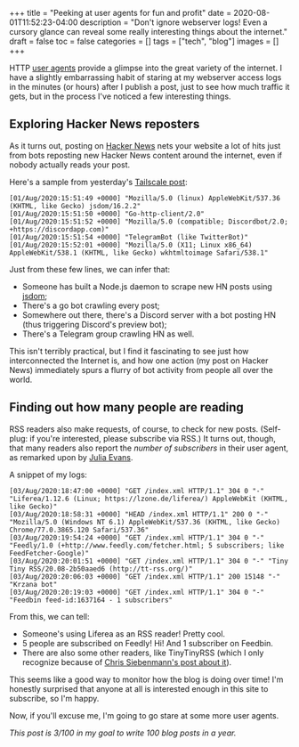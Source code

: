 +++
title = "Peeking at user agents for fun and profit"
date = 2020-08-01T11:52:23-04:00
description = "Don't ignore webserver logs! Even a cursory glance can reveal some really interesting things about the internet."
draft = false
toc = false
categories = []
tags = ["tech", "blog"]
images = []
+++

HTTP [user agents](https://en.wikipedia.org/wiki/User_agent) provide a glimpse into the great variety of the internet. I have a slightly embarrassing habit of staring at my webserver access logs in the minutes (or hours) after I publish a post, just to see how much traffic it gets, but in the process I've noticed a few interesting things.

## Exploring Hacker News reposters

As it turns out, posting on [Hacker News](https://news.ycombinator.com) nets your website a lot of hits just from bots reposting new Hacker News content around the internet, even if nobody actually reads your post.

Here's a sample from yesterday's [Tailscale post](/post/tailscale-pretty-cool/):

```
[01/Aug/2020:15:51:49 +0000] "Mozilla/5.0 (linux) AppleWebKit/537.36 (KHTML, like Gecko) jsdom/16.2.2"
[01/Aug/2020:15:51:50 +0000] "Go-http-client/2.0"
[01/Aug/2020:15:51:52 +0000] "Mozilla/5.0 (compatible; Discordbot/2.0; +https://discordapp.com)"
[01/Aug/2020:15:51:54 +0000] "TelegramBot (like TwitterBot)"
[01/Aug/2020:15:52:01 +0000] "Mozilla/5.0 (X11; Linux x86_64) AppleWebKit/538.1 (KHTML, like Gecko) wkhtmltoimage Safari/538.1"
```

Just from these few lines, we can infer that:

- Someone has built a Node.js daemon to scrape new HN posts using [jsdom](https://github.com/jsdom/jsdom);
- There's a go bot crawling every post;
- Somewhere out there, there's a Discord server with a bot posting HN (thus triggering Discord's preview bot);
- There's a Telegram group crawling HN as well.

This isn't terribly practical, but I find it fascinating to see just how interconnected the Internet is, and how one action (my post on Hacker News) immediately spurs a flurry of bot activity from people all over the world.

## Finding out how many people are reading

RSS readers also make requests, of course, to check for new posts. (Self-plug: if you're interested, please subscribe via RSS.) It turns out, though, that many readers also report the _number of subscribers_ in their user agent, as remarked upon by [Julia Evans](https://jvns.ca/blog/2018/02/20/measuring-blog-success/).

A snippet of my logs:

```
[03/Aug/2020:18:47:00 +0000] "GET /index.xml HTTP/1.1" 304 0 "-" "Liferea/1.12.6 (Linux; https://lzone.de/liferea/) AppleWebKit (KHTML, like Gecko)"
[03/Aug/2020:18:58:31 +0000] "HEAD /index.xml HTTP/1.1" 200 0 "-" "Mozilla/5.0 (Windows NT 6.1) AppleWebKit/537.36 (KHTML, like Gecko) Chrome/77.0.3865.120 Safari/537.36"
[03/Aug/2020:19:54:24 +0000] "GET /index.xml HTTP/1.1" 304 0 "-" "Feedly/1.0 (+http://www.feedly.com/fetcher.html; 5 subscribers; like FeedFetcher-Google)"
[03/Aug/2020:20:01:51 +0000] "GET /index.xml HTTP/1.1" 304 0 "-" "Tiny Tiny RSS/20.08-2b50aaed6 (http://tt-rss.org/)"
[03/Aug/2020:20:06:03 +0000] "GET /index.xml HTTP/1.1" 200 15148 "-" "Krzana bot"
[03/Aug/2020:20:19:03 +0000] "GET /index.xml HTTP/1.1" 304 0 "-" "Feedbin feed-id:1637164 - 1 subscribers"
```

From this, we can tell:

- Someone's using Liferea as an RSS reader! Pretty cool.
- 5 people are subscribed on Feedly! Hi! And 1 subscriber on Feedbin.
- There are also some other readers, like TinyTinyRSS (which I only recognize because of [Chris Siebenmann's post about it](https://utcc.utoronto.ca/~cks/space/blog/web/MyIfModifiedSinceHack)).

This seems like a good way to monitor how the blog is doing over time! I'm honestly surprised that anyone at all is interested enough in this site to subscribe, so I'm happy.

Now, if you'll excuse me, I'm going to go stare at some more user agents.

_This post is 3/100 in my goal to write 100 blog posts in a year._
